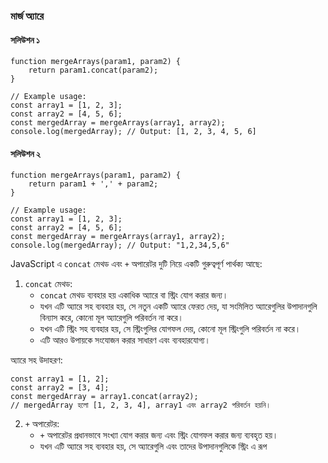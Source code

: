 ### মার্জ অ্যারে
#### সলিউশন ১
```
function mergeArrays(param1, param2) {
    return param1.concat(param2);
}

// Example usage:
const array1 = [1, 2, 3];
const array2 = [4, 5, 6];
const mergedArray = mergeArrays(array1, array2);
console.log(mergedArray); // Output: [1, 2, 3, 4, 5, 6]

```
#### সলিউশন ২
```
function mergeArrays(param1, param2) {
    return param1 + ',' + param2;
}

// Example usage:
const array1 = [1, 2, 3];
const array2 = [4, 5, 6];
const mergedArray = mergeArrays(array1, array2);
console.log(mergedArray); // Output: "1,2,34,5,6"
```

JavaScript এ `concat` মেথড এবং `+` অপারেটর দুটি নিয়ে একটি গুরুত্বপূর্ণ পার্থক্য আছে:

1. `concat` মেথড:
   - `concat` মেথড ব্যবহার হয় একাধিক অ্যারে বা স্ট্রিং যোগ করার জন্য।
   - যখন এটি অ্যারে সহ ব্যবহার হয়, সে নতুন একটি অ্যারে ফেরত দেয়, যা সংমিলিত অ্যারেগুলির উপাদানগুলি বিন্যাস করে, কোনো মূল অ্যারেগুলি পরিবর্তন না করে।
   - যখন এটি স্ট্রিং সহ ব্যবহার হয়, সে স্ট্রিংগুলির যোগফল দেয়, কোনো মূল স্ট্রিংগুলি পরিবর্তন না করে।
   - এটি আরও উপায়কে সংযোজন করার সাধারণ এবং ব্যবহারযোগ্য।

অ্যারে সহ উদাহরণ:
```
const array1 = [1, 2];
const array2 = [3, 4];
const mergedArray = array1.concat(array2);
// mergedArray হলো [1, 2, 3, 4], array1 এবং array2 পরিবর্তন হয়নি।
```

2. `+` অপারেটর:
   - `+` অপারেটর প্রধানভাবে সংখ্যা যোগ করার জন্য এবং স্ট্রিং যোগফল করার জন্য ব্যবহৃত হয়।
   - যখন এটি অ্যারে সহ ব্যবহার হয়, সে অ্যারেগুলি এবং তাদের উপাদানগুলিকে স্ট্রিং এ রূপ
